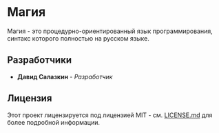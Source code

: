 # Магия

Магия - это процедурно-ориентированный язык программирования, синтакс которого полностью на русском языке.

## Разработчики

* **Давид Салазкин** - *Разработчик*

## Лицензия

Этот проект лицензируется под лицензией MIT - см. [LICENSE.md](LICENSE.md) для более подробной информации.
